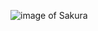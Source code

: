 ![image of Sakura](https://images.pexels.com/photos/1876790/pexels-photo-1876790.jpeg?auto=compress&cs=tinysrgb&h=750&w=1260)

